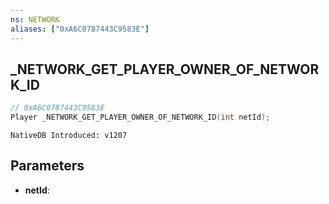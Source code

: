 ```yaml
---
ns: NETWORK
aliases: ["0xA6C0787443C9583E"]
---
```

## _NETWORK_GET_PLAYER_OWNER_OF_NETWORK_ID

```c
// 0xA6C0787443C9583E
Player _NETWORK_GET_PLAYER_OWNER_OF_NETWORK_ID(int netId);
```

```
NativeDB Introduced: v1207
```

## Parameters
* **netId**:
